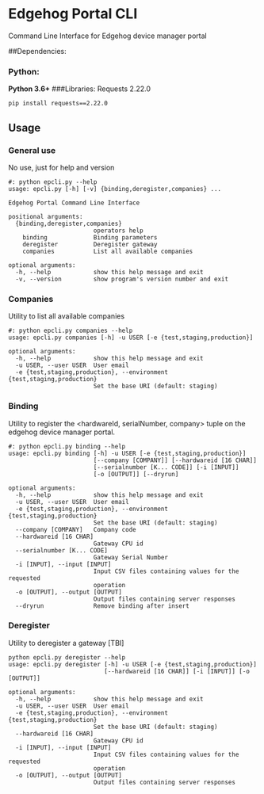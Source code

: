 # Edgehog Portal CLI

Command Line Interface for Edgehog device manager portal

##Dependencies:
### Python:
**Python 3.6+**
###Libraries:
Requests 2.22.0

`pip install requests==2.22.0`

## Usage
### General use
No use, just for help and version
```
#: python epcli.py --help
usage: epcli.py [-h] [-v] {binding,deregister,companies} ...

Edgehog Portal Command Line Interface

positional arguments:
  {binding,deregister,companies}
                        operators help
    binding             Binding parameters
    deregister          Deregister gateway
    companies           List all available companies

optional arguments:
  -h, --help            show this help message and exit
  -v, --version         show program's version number and exit
```
### Companies
Utility to list all available companies

```
#: python epcli.py companies --help
usage: epcli.py companies [-h] -u USER [-e {test,staging,production}]

optional arguments:
  -h, --help            show this help message and exit
  -u USER, --user USER  User email
  -e {test,staging,production}, --environment {test,staging,production}
                        Set the base URI (default: staging)
```
### Binding
Utility to register the <hardwareId, serialNumber, company> tuple on the 
edgehog device manager portal.

```
#: python epcli.py binding --help
usage: epcli.py binding [-h] -u USER [-e {test,staging,production}]
                        [--company [COMPANY]] [--hardwareid [16 CHAR]]
                        [--serialnumber [K... CODE]] [-i [INPUT]]
                        [-o [OUTPUT]] [--dryrun]

optional arguments:
  -h, --help            show this help message and exit
  -u USER, --user USER  User email
  -e {test,staging,production}, --environment {test,staging,production}
                        Set the base URI (default: staging)
  --company [COMPANY]   Company code
  --hardwareid [16 CHAR]
                        Gateway CPU id
  --serialnumber [K... CODE]
                        Gateway Serial Number
  -i [INPUT], --input [INPUT]
                        Input CSV files containing values for the requested
                        operation
  -o [OUTPUT], --output [OUTPUT]
                        Output files containing server responses
  --dryrun              Remove binding after insert
```
### Deregister
Utility to deregister a gateway [TBI]

```
python epcli.py deregister --help
usage: epcli.py deregister [-h] -u USER [-e {test,staging,production}]
                           [--hardwareid [16 CHAR]] [-i [INPUT]] [-o [OUTPUT]]

optional arguments:
  -h, --help            show this help message and exit
  -u USER, --user USER  User email
  -e {test,staging,production}, --environment {test,staging,production}
                        Set the base URI (default: staging)
  --hardwareid [16 CHAR]
                        Gateway CPU id
  -i [INPUT], --input [INPUT]
                        Input CSV files containing values for the requested
                        operation
  -o [OUTPUT], --output [OUTPUT]
                        Output files containing server responses
```